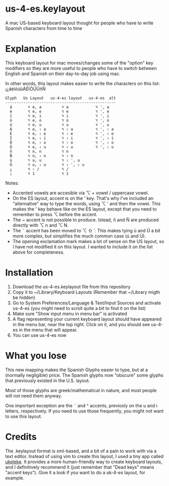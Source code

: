 # us-4-es.keylayout

A mac US-based keyboard layout thought for people who have to write Spanish characters from time to time

# Explanation

This keyboard layout for mac moves/changes some of the "option" key modifiers so they are more useful to people who have to switch between
English and Spanish on their day-to-day job using mac.

In other words, this layout makes easier to write the characters on this list: ¡¿áéíóúüÁÉÍÓÚÜñÑ


    Glyph   Us Layout   us-4-es layout   us-4-es  alt
    -------------------------------------------------
      á       ⌥ e, a         ⌥ a            ⌥ ', a
      é       ⌥ e, e         ⌥ e            ⌥ ', e
      í       ⌥ e, i         ⌥ i            ⌥ ', i
      ó       ⌥ e, o         ⌥ o            ⌥ ', o
      ú       ⌥ e, u         ⌥ u            ⌥ ', u
      Á       ⌥ e, ⇧ a       ⌥ ⇧ a          ⌥ ', ⇧ a
      É       ⌥ e, ⇧ e       ⌥ ⇧ e          ⌥ ', ⇧ e
      Í       ⌥ e, ⇧ i       ⌥ ⇧ i          ⌥ ', ⇧ i
      Ó       ⌥ e, ⇧ o       ⌥ ⇧ o          ⌥ ', ⇧ o
      Ú       ⌥ e, ⇧ u       ⌥ ⇧ u          ⌥ ', ⇧ u
      ñ       ⌥ n, n         ⌥ n
      Ñ       ⌥ n, ⇧ n       ⌥ ⇧ n
      ü       ⌥ u, u         ⌥ ⇧ ', u
      Ü       ⌥ u, ⇧ u       ⌥ ⇧ ', ⇧ u
      ¿       ⌥ ⇧ /          ⌥ /
      ¡       ⌥ 1            ⌥ 1

Notes:

* Accented vowels are accesible via ⌥  + vowel / uppercase vowel.
* On the ES layout, accent is on the ' key. That's why I've included an "alternative" way to type the words, using ⌥ ' and then the vowel. This makes the ' key behave like
  on the ES layout, except that you need to remember to press ⌥ before the accent.
* The ~ accent is not possible to produce. Istead, ñ and Ñ are produced directly with ⌥ n and ⌥ N.
* The ¨ accent has been moved to ⌥ ⇧ '. This makes tying ü and Ü a bit more complex, but simplifies the much common case (ú and Ú).
* The opening exclamation mark makes a lot of sense on the US layout, so I have not modified it on this layout. I wanted to include it on the list above for completeness.

# Installation

1. Download the us-4-es.keylayout file from this repository
2. Copy it to ~/Library/Keyboard Layouts (Remember that ~/Library migth be hidden)
3. Go to System Preferences/Language & Text/Input Sources and activate us-4-es (you might need to scroll quite a bit to find it on the list)
4. Make sure "Show input menu in menu bar" is activated
5. A flag representing your current keyboard layout should have appeared in the menu bar, near the top right. Click on it, and you should see us-4-es in the menu that will appear.
6. You can use us-4-es now

# What you lose

This new mapping makes the Spanish Glyphs easier to type, but at a (normally negligible) price. The Spanish glyphs now "obscure" some glyphs that previously existed in the U.S. layout.

Most of those glyphs are greek/mathematical in nature, and most people will not need them anyway.

One important exception are the ¨ and ^ accents, previosly on the u and i letters, respectively. If you need to use those frequently, you might not want to use this layout.

# Credits

The .keylayout format is xml-based, and a bit of a pain to work with via a text editor. Instead of using vim to create this layout, I used a tiny app called
[ukeleke](http://scripts.sil.org/ukelele). It provides a more human-friendly way to create keyboard layouts, and I definitively recommend it (just remember that
"Dead keys" means "accent keys"). Give it a look if you want to do a uk-4-es layout, for example.

